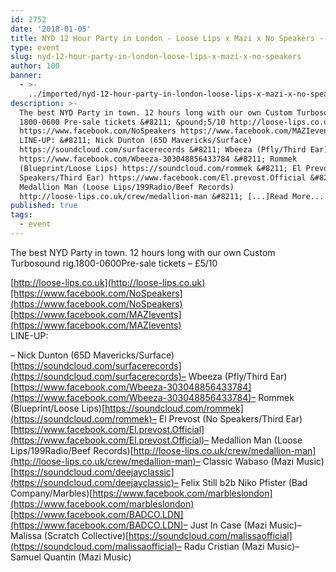 ```yaml
---
id: 2752
date: '2018-01-05'
title: NYD 12 Hour Party in London - Loose Lips x Mazi x No Speakers - Loose Lips
type: event
slug: nyd-12-hour-party-in-london-loose-lips-x-mazi-x-no-speakers
author: 100
banner:
  - >-
    ../imported/nyd-12-hour-party-in-london-loose-lips-x-mazi-x-no-speakers/image2752.jpeg
description: >-
  The best NYD Party in town. 12 hours long with our own Custom Turbosound rig.
  1800-0600 Pre-sale tickets &#8211; &pound;5/10 http://loose-lips.co.uk
  https://www.facebook.com/NoSpeakers https://www.facebook.com/MAZIevents
  LINE-UP: &#8211; Nick Dunton (65D Mavericks/Surface)
  https://soundcloud.com/surfacerecords &#8211; Wbeeza (Pfly/Third Ear)
  https://www.facebook.com/Wbeeza-303048856433784 &#8211; Rommek
  (Blueprint/Loose Lips) https://soundcloud.com/rommek &#8211; El Prevost (No
  Speakers/Third Ear) https://www.facebook.com/El.prevost.Official &#8211;
  Medallion Man (Loose Lips/199Radio/Beef Records)
  http://loose-lips.co.uk/crew/medallion-man &#8211; [...]Read More...
published: true
tags:
  - event
---
```

The best NYD Party in town. 12 hours long with our own Custom Turbosound rig.1800-0600Pre-sale tickets – £5/10

[http://loose-lips.co.uk](http://loose-lips.co.uk)[https://www.facebook.com/NoSpeakers](https://www.facebook.com/NoSpeakers)[https://www.facebook.com/MAZIevents](https://www.facebook.com/MAZIevents)  
LINE-UP:

– Nick Dunton (65D Mavericks/Surface)[https://soundcloud.com/surfacerecords](https://soundcloud.com/surfacerecords)– Wbeeza (Pfly/Third Ear)[https://www.facebook.com/Wbeeza-303048856433784](https://www.facebook.com/Wbeeza-303048856433784)– Rommek (Blueprint/Loose Lips)[https://soundcloud.com/rommek](https://soundcloud.com/rommek)– El Prevost (No Speakers/Third Ear)[https://www.facebook.com/El.prevost.Official](https://www.facebook.com/El.prevost.Official)– Medallion Man (Loose Lips/199Radio/Beef Records)[http://loose-lips.co.uk/crew/medallion-man](http://loose-lips.co.uk/crew/medallion-man)– Classic Wabaso (Mazi Music)[https://soundcloud.com/deejayclassic](https://soundcloud.com/deejayclassic)– Felix Still b2b Niko Pfister (Bad Company/Marbles)[https://www.facebook.com/marbleslondon](https://www.facebook.com/marbleslondon)[https://www.facebook.com/BADCO.LDN](https://www.facebook.com/BADCO.LDN)– Just In Case (Mazi Music)– Malissa (Scratch Collective)[https://soundcloud.com/malissaofficial](https://soundcloud.com/malissaofficial)– Radu Cristian (Mazi Music)– Samuel Quantin (Mazi Music)